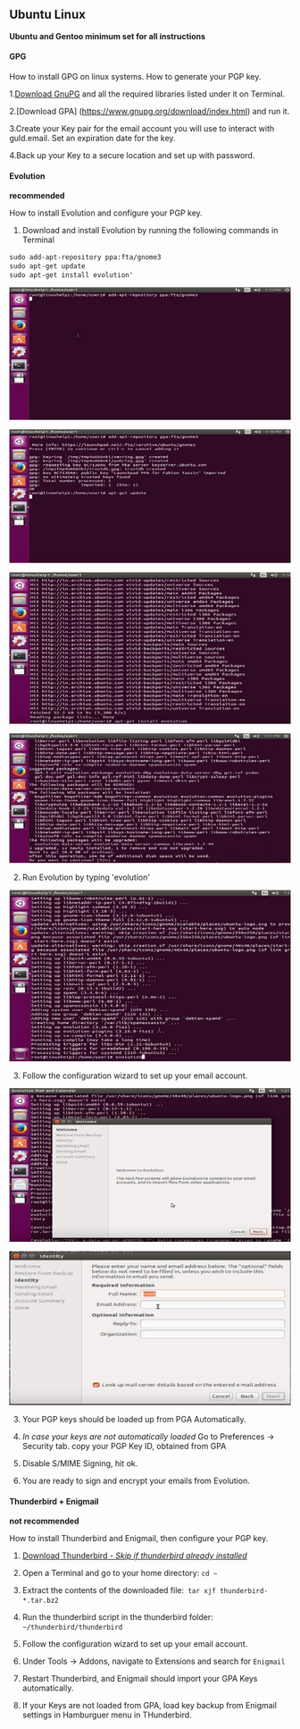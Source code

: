 ## Ubuntu Linux

**Ubuntu and Gentoo minimum set for all instructions**

#### GPG

How to install GPG on linux systems. How to generate your PGP key.

1.[Download GnuPG](https://www.gnupg.org/download/index.html) and all the required libraries listed under it on Terminal.

2.[Download GPA] (https://www.gnupg.org/download/index.html) and run it.

3.Create your Key pair for the email account you will use to interact with guld.email. Set an expiration date for the key.

4.Back up your Key to a secure location and set up with password.



#### Evolution

**recommended**


How to install Evolution and configure your PGP key.

1. Download and install Evolution by running the following commands in Terminal 

``` 
sudo add-apt-repository ppa:fta/gnome3
sudo apt-get update
sudo apt-get install evolution'
```

![](pgp_installations/Linux_Evo_1.PNG)

![](pgp_installations/Linux_Evo_2.PNG)

![](pgp_installations/Linux_Evo_3.PNG)

![](pgp_installations/Linux_Evo_4.PNG)

2. Run Evolution by typing 'evolution'

![](pgp_installations/Linux_Evo_5.PNG)


3. Follow the configuration wizard to set up your email account. 

![](pgp_installations/Linux_Evo_6.PNG)

![](pgp_installations/Linux_Evo_7.PNG)

3. Your PGP keys should be loaded up from PGA Automatically.

4. _In case your keys are not automatically loaded_ Go to Preferences -> Security tab. copy your PGP Key ID, obtained from GPA



5. Disable S/MIME Signing, hit ok.

6. You are ready to sign and encrypt your emails from Evolution.


#### Thunderbird + Enigmail

**not recommended**

How to install Thunderbird and Enigmail, then configure your PGP key.

1. [Download Thunderbird - _Skip if thunderbird already installed_](https://www.mozilla.org/en-US/thunderbird/)

2. Open a Terminal and go to your home directory: `cd ~`


3. Extract the contents of the downloaded file:` tar xjf thunderbird-*.tar.bz2`

4. Run the thunderbird script in the thunderbird folder: `~/thunderbird/thunderbird`

5. Follow the configuration wizard to set up your email account.

6. Under Tools -> Addons, navigate to Extensions and search for `Enigmail`

7. Restart Thunderbird, and Enigmail should import your GPA Keys automatically. 

8. If your Keys are not loaded from GPA, load key backup from Enigmail settings in Hamburguer menu in THunderbird. 